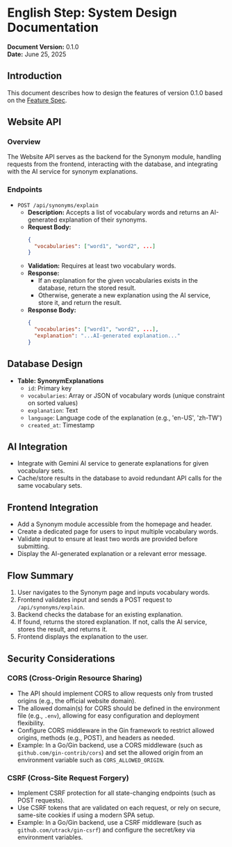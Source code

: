 # English Step: System Design Documentation

**Document Version:** 0.1.0  
**Date:** June 25, 2025  

## Introduction

This document describes how to design the features of version 0.1.0 based on the [Feature Spec](feature-specification.md).

## Website API

### Overview
The Website API serves as the backend for the Synonym module, handling requests from the frontend, interacting with the database, and integrating with the AI service for synonym explanations.

### Endpoints

- `POST /api/synonyms/explain`
  - **Description:** Accepts a list of vocabulary words and returns an AI-generated explanation of their synonyms.
  - **Request Body:**
    ```json
    {
      "vocabularies": ["word1", "word2", ...]
    }
    ```
  - **Validation:** Requires at least two vocabulary words.
  - **Response:**
    - If an explanation for the given vocabularies exists in the database, return the stored result.
    - Otherwise, generate a new explanation using the AI service, store it, and return the result.
  - **Response Body:**
    ```json
    {
      "vocabularies": ["word1", "word2", ...],
      "explanation": "...AI-generated explanation..."
    }
    ```

## Database Design

- **Table: SynonymExplanations**
  - `id`: Primary key
  - `vocabularies`: Array or JSON of vocabulary words (unique constraint on sorted values)
  - `explanation`: Text
  - `language`: Language code of the explanation (e.g., 'en-US', 'zh-TW')
  - `created_at`: Timestamp

## AI Integration

- Integrate with Gemini AI service to generate explanations for given vocabulary sets.
- Cache/store results in the database to avoid redundant API calls for the same vocabulary sets.

## Frontend Integration

- Add a Synonym module accessible from the homepage and header.
- Create a dedicated page for users to input multiple vocabulary words.
- Validate input to ensure at least two words are provided before submitting.
- Display the AI-generated explanation or a relevant error message.

## Flow Summary

1. User navigates to the Synonym page and inputs vocabulary words.
2. Frontend validates input and sends a POST request to `/api/synonyms/explain`.
3. Backend checks the database for an existing explanation.
4. If found, returns the stored explanation. If not, calls the AI service, stores the result, and returns it.
5. Frontend displays the explanation to the user.

## Security Considerations

### CORS (Cross-Origin Resource Sharing)

- The API should implement CORS to allow requests only from trusted origins (e.g., the official website domain).
- The allowed domain(s) for CORS should be defined in the environment file (e.g., `.env`), allowing for easy configuration and deployment flexibility.
- Configure CORS middleware in the Gin framework to restrict allowed origins, methods (e.g., POST), and headers as needed.
- Example: In a Go/Gin backend, use a CORS middleware (such as `github.com/gin-contrib/cors`) and set the allowed origin from an environment variable such as `CORS_ALLOWED_ORIGIN`.

### CSRF (Cross-Site Request Forgery)

- Implement CSRF protection for all state-changing endpoints (such as POST requests).
- Use CSRF tokens that are validated on each request, or rely on secure, same-site cookies if using a modern SPA setup.
- Example: In a Go/Gin backend, use a CSRF middleware (such as `github.com/utrack/gin-csrf`) and configure the secret/key via environment variables.
